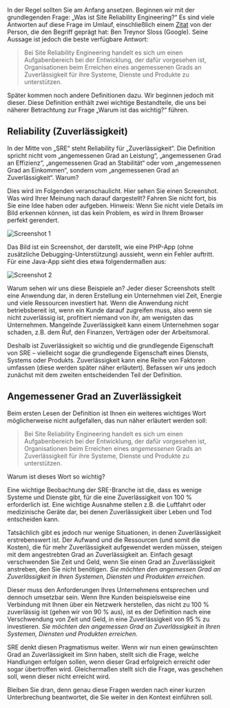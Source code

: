 In der Regel sollten Sie am Anfang ansetzen. Beginnen wir mit der grundlegenden Frage: „Was ist Site Reliability Engineering?“
Es sind viele Antworten auf diese Frage im Umlauf, einschließlich einem [Zitat](https://landing.google.com/sre/book/chapters/introduction.html) von der Person, die den Begriff geprägt hat: Ben Treynor Sloss (Google). Seine Aussage ist jedoch die beste verfügbare Antwort:

> Bei Site Reliability Engineering handelt es sich um einen Aufgabenbereich bei der Entwicklung, der dafür vorgesehen ist, Organisationen beim Erreichen eines angemessenen Grads an Zuverlässigkeit für ihre Systeme, Dienste und Produkte zu unterstützen.

Später kommen noch andere Definitionen dazu. Wir beginnen jedoch mit dieser. Diese Definition enthält zwei wichtige Bestandteile, die uns bei näherer Betrachtung zur Frage „Warum ist das wichtig?“ führen.

## <a name="reliability"></a>Reliability (Zuverlässigkeit)

In der Mitte von „SRE“ steht Reliability für „Zuverlässigkeit“. Die Definition spricht nicht vom „angemessenen Grad an Leistung“, „angemessenen Grad an Effizienz“, „angemessenen Grad an Stabilität“ oder vom „angemessenen Grad an Einkommen“, sondern vom „angemessenen Grad an Zuverlässigkeit“. Warum?

Dies wird im Folgenden veranschaulicht. Hier sehen Sie einen Screenshot. Was wird Ihrer Meinung nach darauf dargestellt? Fahren Sie nicht fort, bis Sie eine Idee haben oder aufgeben. Hinweis: Wenn Sie nicht viele Details im Bild erkennen können, ist das kein Problem, es wird in Ihrem Browser perfekt gerendert.

   ![Screenshot 1](../media/02_blank-screenshot.png)

Das Bild ist ein Screenshot, der darstellt, wie eine PHP-App (ohne zusätzliche Debugging-Unterstützung) aussieht, wenn ein Fehler auftritt. Für eine Java-App sieht dies etwa folgendermaßen aus:

   ![Screenshot 2](../media/02_java-screenshot.png)

Warum sehen wir uns diese Beispiele an? Jeder dieser Screenshots stellt eine Anwendung dar, in deren Erstellung ein Unternehmen viel Zeit, Energie und viele Ressourcen investiert hat. Wenn die Anwendung nicht betriebsbereit ist, wenn ein Kunde darauf zugreifen muss, also wenn sie nicht zuverlässig ist, profitiert niemand von ihr, am wenigsten das Unternehmen. Mangelnde Zuverlässigkeit kann einem Unternehmen sogar schaden, z.B. dem Ruf, den Finanzen, Verträgen oder der Arbeitsmoral.

Deshalb ist Zuverlässigkeit so wichtig und die grundlegende Eigenschaft von SRE – vielleicht sogar die grundlegende Eigenschaft eines Diensts, Systems oder Produkts. Zuverlässigkeit kann eine Reihe von Faktoren umfassen (diese werden später näher erläutert). Befassen wir uns jedoch zunächst mit dem zweiten entscheidenden Teil der Definition.

## <a name="appropriate-levels-of-reliability"></a>Angemessener Grad an Zuverlässigkeit

Beim ersten Lesen der Definition ist Ihnen ein weiteres wichtiges Wort möglicherweise nicht aufgefallen, das nun näher erläutert werden soll:

> Bei Site Reliability Engineering handelt es sich um einen Aufgabenbereich bei der Entwicklung, der dafür vorgesehen ist, Organisationen beim Erreichen eines *angemessenen* Grads an Zuverlässigkeit für ihre Systeme, Dienste und Produkte zu unterstützen.

Warum ist dieses Wort so wichtig?

Eine wichtige Beobachtung der SRE-Branche ist die, dass es wenige Systeme und Dienste gibt, für die eine Zuverlässigkeit von 100 % erforderlich ist. Eine wichtige Ausnahme stellen z.B. die Luftfahrt oder medizinische Geräte dar, bei denen Zuverlässigkeit über Leben und Tod entscheiden kann.

Tatsächlich gibt es jedoch nur wenige Situationen, in denen Zuverlässigkeit erstrebenswert ist. Der Aufwand und die Ressourcen (und somit die Kosten), die für mehr Zuverlässigkeit aufgewendet werden müssen, steigen mit dem angestrebten Grad an Zuverlässigkeit an. Einfach gesagt verschwenden Sie Zeit und Geld, wenn Sie einen Grad an Zuverlässigkeit anstreben, den Sie nicht benötigen. _Sie möchten den angemessen Grad an Zuverlässigkeit in Ihren Systemen, Diensten und Produkten erreichen._ 

Dieser muss den Anforderungen Ihres Unternehmens entsprechen und dennoch umsetzbar sein. Wenn Ihre Kunden beispielsweise eine Verbindung mit Ihnen über ein Netzwerk herstellen, das nicht zu 100 % zuverlässig ist (gehen wir von 90 % aus), ist es der Definition nach eine Verschwendung von Zeit und Geld, in eine Zuverlässigkeit von 95 % zu investieren. _Sie möchten den angemessen Grad an Zuverlässigkeit in Ihren Systemen, Diensten und Produkten erreichen._

SRE denkt diesen Pragmatismus weiter. Wenn wir nun einen gewünschten Grad an Zuverlässigkeit im Sinn haben, stellt sich die Frage, welche Handlungen erfolgen sollen, wenn dieser Grad erfolgreich erreicht oder sogar übertroffen wird. Gleichermaßen stellt sich die Frage, was geschehen soll, wenn dieser nicht erreicht wird.

Bleiben Sie dran, denn genau diese Fragen werden nach einer kurzen Unterbrechung beantwortet, die Sie weiter in den Kontext einführen soll.
